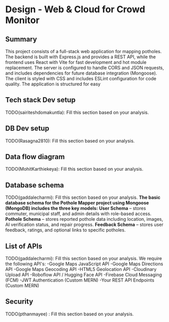 # Design - Web & Cloud for Crowd Monitor

## Summary

This project consists of a full-stack web application for mapping potholes. The backend is built with Express.js and provides a REST API, while the frontend uses React with Vite for fast development and hot module replacement. The server is configured to handle CORS and JSON requests, and includes dependencies for future database integration (Mongoose). The client is styled with CSS and includes ESLint configuration for code quality. The application is structured for easy

## Tech stack Dev setup

TODO(sairiteshdomakuntla): Fill this section based on your analysis.

## DB Dev setup

TODO(Rasagna2810): Fill this section based on your analysis.

## Data flow diagram

TODO(MohitKarthiekeya): Fill this section based on your analysis.

## Database schema

TODO(gaddalecharmi): Fill this section based on your analysis.
**The basic database schema for the Pothole Mapper project using Mongoose (MongoDB) includes the three key models:**
**User Schema** – stores commuter, municipal staff, and admin details with role-based access.
**Pothole Schema** – stores reported pothole data including location, images, AI verification status, and repair progress.
**Feedback Schema** – stores user feedback, ratings, and optional links to specific potholes.

## List of APIs

TODO(gaddalecharmi): Fill this section based on your analysis.
We require the following API's: 
-Google Maps JavaScript API
-Google Maps Directions API
-Google Maps Geocoding API
-HTML5 Geolocation API
-Cloudinary Upload API
-Roboflow API / Hugging Face API
-Firebase Cloud Messaging (FCM)
-JWT Authentication (Custom MERN)
-Your REST API Endpoints (Custom MERN)

## Security

TODO(pthanmayee) : Fill this section based on your analysis.
